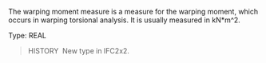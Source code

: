 ﻿The warping moment measure is a measure for the warping moment, which occurs in warping torsional analysis. It is usually measured in kN\*m\^2.

Type: REAL

> HISTORY&nbsp; New type in IFC2x2.